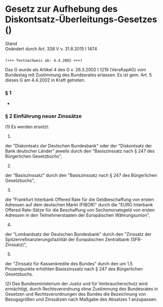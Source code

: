 Gesetz zur Aufhebung des Diskontsatz-Überleitungs-Gesetzes ()
=============================================================

Stand  
Geändert durch Art. 338 V v. 31.8.2015 I 1474

### 

```
(+++ Textnachweis ab: 4.4.2002 +++)
```

Das G wurde als Artikel 4 des G v. 26.3.2002 I 1219 (VersKapAG) vom Bundestag mit Zustimmung des Bundesrates erlassen. Es ist gem. Art. 5 dieses G am 4.4.2002 in Kraft getreten.

### § 1

-

### § 2 Einführung neuer Zinssätze

(1) Es werden ersetzt:

1.  
der "Diskontsatz der Deutschen Bundesbank" oder der "Diskontsatz der Bank deutscher Länder" jeweils durch den "Basiszinssatz nach § 247 des Bürgerlichen Gesetzbuchs",

2.  
der "Basiszinssatz" durch den "Basiszinssatz nach § 247 des Bürgerlichen Gesetzbuchs",

3.  
die "Frankfurt Interbank Offered Rate für die Geldbeschaffung von ersten Adressen auf dem deutschen Markt (FIBOR)" durch die "EURO Interbank Offered Rate-Sätze für die Beschaffung von Sechsmonatsgeld von ersten Adressen in den Teilnehmerstaaten der Europäischen Währungsunion",

4.  
der "Lombardsatz der Deutschen Bundesbank" durch den "Zinssatz der Spitzenrefinanzierungsfazilität der Europäischen Zentralbank (SFR-Zinssatz)",

5.  
der "Zinssatz für Kassenkredite des Bundes" durch den um 1,5 Prozentpunkte erhöhten Basiszinssatz nach § 247 des Bürgerlichen Gesetzbuchs.

(2) Das Bundesministerium der Justiz und für Verbraucherschutz wird ermächtigt, durch Rechtsverordnung ohne Zustimmung des Bundesrates in Gesetzen und Rechtsverordnungen des Bundes die Bezeichnung von Bezugsgrößen und Zinssätzen nach Maßgabe des Absatzes 1 anzupassen.
